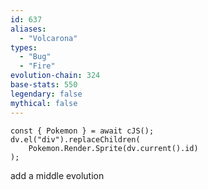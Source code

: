 ```yaml
---
id: 637
aliases:
  - "Volcarona"
types:
  - "Bug"
  - "Fire"
evolution-chain: 324
base-stats: 550
legendary: false
mythical: false
---
```

```dataviewjs
const { Pokemon } = await cJS();
dv.el("div").replaceChildren(
	Pokemon.Render.Sprite(dv.current().id)
);
```

add a middle evolution